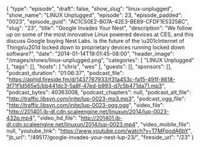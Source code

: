 {
  "type": "episode",
  "draft": false,
  "show_slug": "linux-unplugged",
  "show_name": "LINUX Unplugged",
  "episode": 23,
  "episode_padded": "0023",
  "episode_guid": "AC1C50E2-B07A-42E3-BE89-CFDF1E53258C",
  "slug": "23",
  "title": "Google Invades Your Nest",
  "description": "We follow up on some of the most innovative Linux powered devices at CES, and this discuss Google buying Nest Labs. Is the future of the \u201cInternet of Things\u201d locked down to proprietary devices running locked down software?",
  "date": "2014-01-14T19:01:45-08:00",
  "header_image": "/images/shows/linux-unplugged.png",
  "categories": [
    "LINUX Unplugged"
  ],
  "tags": [],
  "hosts": [
    "chris",
    "wes"
  ],
  "guests": [],
  "sponsors": [],
  "podcast_duration": "01:06:37",
  "podcast_file": "https://aphid.fireside.fm/d/1437767933/f31a453c-fa15-491f-8618-3f71f1d565e5/bb441dc3-5a8f-47ed-b993-d7c5b471da71.mp3",
  "podcast_bytes": 40363008,
  "podcast_chapters": null,
  "podcast_alt_file": "http://traffic.libsyn.com/jnite/lup-0023-mp3.mp3",
  "podcast_ogg_file": "http://traffic.libsyn.com/jnite/lup-0023-ogg.ogg",
  "video_file": "http://201401.jb-dl.cdn.scaleengine.net/linuxun/2014/lup-0023-432p.mp4",
  "video_hd_file": "http://201401.jb-dl.cdn.scaleengine.net/linuxun/2014/lup-0023.mp4",
  "video_mobile_file": null,
  "youtube_link": "https://www.youtube.com/watch?v=T7MFpodA6bY",
  "jb_url": "/49517/google-invades-your-nest-lup-23/",
  "fireside_url": "/23"
}

